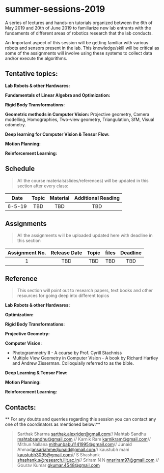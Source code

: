 # summer-sessions-2019

A series of lectures and hands-on tutorials organized between the 6th of May 2019 and 20th of June 2019 to familiarize new lab entrants with the fundaments of different areas of robotics research that the lab conducts.

An Important aspect of this session will be getting familiar with various robots and sensors present in the lab. This knowledge/skill will be critical as some of the assignments will involve using these systems to collect data and/or execute the algorithms.


## Tentative topics:

**Lab Robots & other Hardwares:**

**Fundamentals of Linear Algebra and Optimization:**

**Rigid Body Transformations:**

**Geometric methods in Computer Vision:** Projective geometry, Camera modelling, Homographies, Two-view geometry, Triangulation, SfM, Visual odometry.


**Deep learning for Computer Vision & Tensor Flow:**

**Motion Planning:**

**Reinforcement Learning:**




## Schedule
>All the course materials(slides/references) will be updated in this section after every class:

|  Date  |       Topic       |        Material       |     Additional Reading     |
|:------:|:-----------------:|:---------------------:|:--------------------------:|
|6-5-19  | TBD               | TBD                   | TBD                        |



## Assignments
>All the assignments will be uploaded updated here with deadline in this section

| Assignment No. | Release Date |       Topic      |       files        | Deadline|
|:--------------:|:------------:|:----------------:|:------------------:|:-------:|
| 1              | TBD          | TBD              | TBD                | TBD     |

## Reference
>This section will point out to research papers, text books and other resources for going deep into different topics

**Lab Robots & other Hardwares:**

**Optimization:**

**Rigid Body Transformations:**

**Projective Geometry:**

**Computer Vision:**

* Photogrammetry II - A course by Prof. Cyrill Stachniss
* Multiple View Geometry in Computer Vision - A book by Richard Hartley and Andrew Zisserman. Colloquially referred to as the bible.

**Deep Learning & Tensor Flow:**

**Motion Planning:**

**Reinforcement Learning:**


## Contacts:
** For any doubts and querries regarding this session you can contact any one of the coordinators as mentioned below:**
>Sarthak Sharma <sarthak.alexrider@gmail.com>//
>Mahtab Sandhu <mahtabsandhu@gmail.com> //
>Karnik Ram <karnikram@gmail.com>//
>Mithun Nallana <mithunbabu1141995@gmail.com>//
>Junaid Ahmad<ansariahmedjunaid@gmail.com>// 
>kaustubh mani <kaustubh3095@gmail.com>//
>S Shashank <shashank.s@research.iiit.ac.in>//
>Sriram N N <nnsriram97@gmail.com> //
>Gourav Kumar <gkumar.4548@gmail.com>
